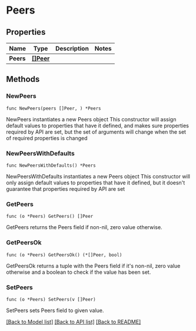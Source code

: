 # Peers

## Properties

Name | Type | Description | Notes
------------ | ------------- | ------------- | -------------
**Peers** | [**[]Peer**](Peer.md) |  | 

## Methods

### NewPeers

`func NewPeers(peers []Peer, ) *Peers`

NewPeers instantiates a new Peers object
This constructor will assign default values to properties that have it defined,
and makes sure properties required by API are set, but the set of arguments
will change when the set of required properties is changed

### NewPeersWithDefaults

`func NewPeersWithDefaults() *Peers`

NewPeersWithDefaults instantiates a new Peers object
This constructor will only assign default values to properties that have it defined,
but it doesn't guarantee that properties required by API are set

### GetPeers

`func (o *Peers) GetPeers() []Peer`

GetPeers returns the Peers field if non-nil, zero value otherwise.

### GetPeersOk

`func (o *Peers) GetPeersOk() (*[]Peer, bool)`

GetPeersOk returns a tuple with the Peers field if it's non-nil, zero value otherwise
and a boolean to check if the value has been set.

### SetPeers

`func (o *Peers) SetPeers(v []Peer)`

SetPeers sets Peers field to given value.



[[Back to Model list]](../README.md#documentation-for-models) [[Back to API list]](../README.md#documentation-for-api-endpoints) [[Back to README]](../README.md)


